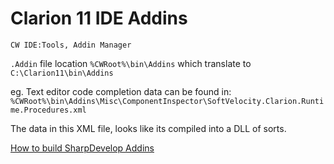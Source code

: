 # Clarion 11 IDE Addins

```CW IDE:Tools, Addin Manager```


```.Addin``` file location ```%CWRoot%\bin\Addins``` which translate to ```C:\Clarion11\bin\Addins```

eg. Text editor code completion data can be found in:
```%CWRoot%\bin\Addins\Misc\ComponentInspector\SoftVelocity.Clarion.Runtime.Procedures.xml```

The data in this XML file, looks like its compiled into a DLL of sorts.

[How to build SharpDevelop Addins](https://www.codeproject.com/Articles/12587/Building-Applications-with-the-SharpDevelop-Core)

